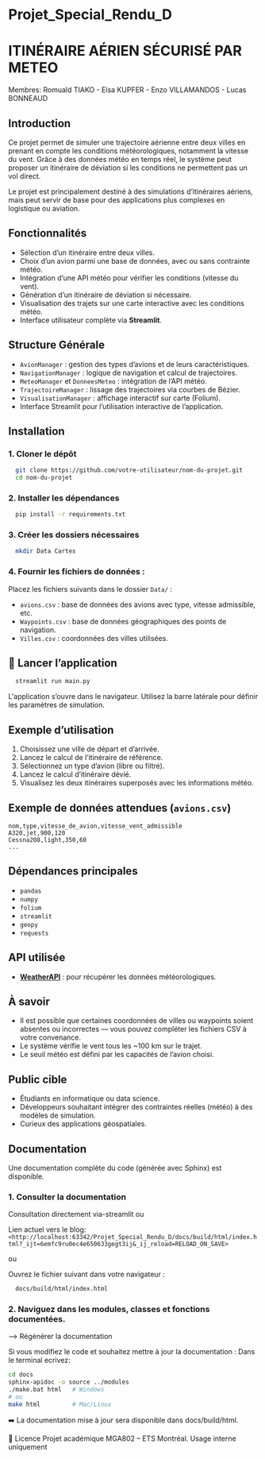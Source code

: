 # Projet_Special_Rendu_D
# ITINÉRAIRE AÉRIEN SÉCURISÉ PAR METEO
 Membres: Romuald TIAKO - Elsa KUPFER - Enzo VILLAMANDOS - Lucas BONNEAUD

## Introduction

Ce projet permet de simuler une trajectoire aérienne entre deux villes en prenant en compte les conditions météorologiques, notamment la vitesse du vent. Grâce à des données météo en temps réel, le système peut proposer un itinéraire de déviation si les conditions ne permettent pas un vol direct.

Le projet est principalement destiné à des simulations d’itinéraires aériens, mais peut servir de base pour des applications plus complexes en logistique ou aviation.

## Fonctionnalités

* Sélection d’un itinéraire entre deux villes.
* Choix d’un avion parmi une base de données, avec ou sans contrainte météo.
* Intégration d’une API météo pour vérifier les conditions (vitesse du vent).
* Génération d’un itinéraire de déviation si nécessaire.
* Visualisation des trajets sur une carte interactive avec les conditions météo.
* Interface utilisateur complète via **Streamlit**.

## Structure Générale

* `AvionManager` : gestion des types d’avions et de leurs caractéristiques.
* `NavigationManager` : logique de navigation et calcul de trajectoires.
* `MeteoManager` et `DonneesMeteo` : intégration de l’API météo.
* `TrajectoireManager` : lissage des trajectoires via courbes de Bézier.
* `VisualisationManager` : affichage interactif sur carte (Folium).
* Interface Streamlit pour l’utilisation interactive de l’application.

##  Installation

### 1. Cloner le dépôt

``` bash
  git clone https://github.com/votre-utilisateur/nom-du-projet.git
  cd nom-du-projet
```

### 2. Installer les dépendances

``` bash
  pip install -r requirements.txt
```

### 3. Créer les dossiers nécessaires

``` bash
  mkdir Data Cartes
```

### 4. Fournir les fichiers de données :

Placez les fichiers suivants dans le dossier `Data/` :

* `avions.csv` : base de données des avions avec type, vitesse admissible, etc.
* `Waypoints.csv` : base de données géographiques des points de navigation.
* `Villes.csv` : coordonnées des villes utilisées.

## 🚀 Lancer l’application

``` bash
  streamlit run main.py
```

L'application s’ouvre dans le navigateur. Utilisez la barre latérale pour définir les paramètres de simulation.

##  Exemple d’utilisation

1. Choisissez une ville de départ et d’arrivée.
2. Lancez le calcul de l’itinéraire de référence.
3. Sélectionnez un type d’avion (libre ou filtré).
4. Lancez le calcul d’itinéraire dévié.
5. Visualisez les deux itinéraires superposés avec les informations météo.

## Exemple de données attendues (`avions.csv`)

```csv
nom,type,vitesse_de_avion,vitesse_vent_admissible
A320,jet,900,120
Cessna208,light,350,60
...
```

## Dépendances principales

* `pandas`
* `numpy`
* `folium`
* `streamlit`
* `geopy`
* `requests`

## API utilisée

* **[WeatherAPI](https://www.weatherapi.com/)** : pour récupérer les données météorologiques.


## À savoir

* Il est possible que certaines coordonnées de villes ou waypoints soient absentes ou incorrectes — vous pouvez compléter les fichiers CSV à votre convenance.
* Le système vérifie le vent tous les \~100 km sur le trajet.
* Le seuil météo est défini par les capacités de l’avion choisi.

##  Public cible

* Étudiants en informatique ou data science.
* Développeurs souhaitant intégrer des contraintes réelles (météo) à des modèles de simulation.
* Curieux des applications géospatiales.

## Documentation
Une documentation complète du code (générée avec Sphinx) est disponible.
### 1. Consulter la documentation
Consultation directement via-streamlit
ou

Lien actuel vers le blog: ` <http://localhost:63342/Projet_Special_Rendu_D/docs/build/html/index.html?_ijt=6emfc9ru0ec4e650633gegt3ij&_ij_reload=RELOAD_ON_SAVE>`

ou

Ouvrez le fichier suivant dans votre navigateur :
``` bash
  docs/build/html/index.html
```
### 2. Naviguez dans les modules, classes et fonctions documentées.

--> Régénérer la documentation

Si vous modifiez le code et souhaitez mettre à jour la documentation :
Dans le terminal ecrivez:
``` bash
cd docs
sphinx-apidoc -o source ../modules
./make.bat html   # Windows
# ou
make html         # Mac/Linux
``` 
➡️ La documentation mise à jour sera disponible dans docs/build/html.

📝 Licence
    Projet académique MGA802 – ETS Montréal. Usage interne uniquement
